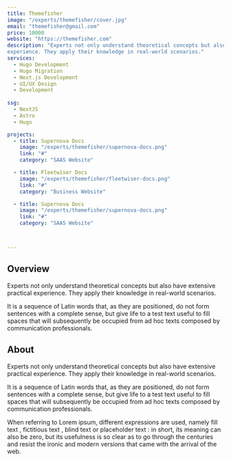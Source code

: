 ```yaml
---
title: Themefisher
image: "/experts/themefisher/cover.jpg"
email: "themefisher@gmail.com"
price: 10000
website: "https://themefisher.com"
description: "Experts not only understand theoretical concepts but also have extensive practical
experience. They apply their knowledge in real-world scenarios."
services:
  - Hugo Development
  - Hugo Migration
  - Next.js Development
  - UI/UX Design
  - Development
  
ssg:
  - NextJS
  - Astro
  - Hugo

projects:
  - title: Supernova Docs
    image: "/experts/themefisher/supernova-docs.png"
    link: "#"
    category: "SAAS Website"

  - title: Fleetwiser Docs
    image: "/experts/themefisher/fleetwiser-docs.png"
    link: "#"
    category: "Business Website"

  - title: Supernova Docs
    image: "/experts/themefisher/supernova-docs.png"
    link: "#"
    category: "SAAS Website"



---
```


## Overview

Experts not only understand theoretical concepts but also have extensive practical
experience. They apply their knowledge in real-world scenarios.

It is a sequence of Latin words that, as they are positioned, do not form sentences with a complete sense, but give life to a test text useful to fill spaces that will subsequently be occupied from ad hoc texts composed by communication professionals.

## About

Experts not only understand theoretical concepts but also have extensive practical
experience. They apply their knowledge in real-world scenarios.

It is a sequence of Latin words that, as they are positioned, do not form sentences with a complete sense, but give life to a test text useful to fill spaces that will subsequently be occupied from ad hoc texts composed by communication professionals.

When referring to Lorem ipsum, different expressions are used, namely fill text , fictitious text , blind text or placeholder text : in short, its meaning can also be zero, but its usefulness is so clear as to go through the centuries and resist the ironic and modern versions that came with the arrival of the web.
